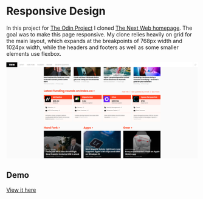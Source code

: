 # Responsive Design

In this project for [The Odin Project](https://www.theodinproject.com) I cloned [The Next Web homepage](https://thenextweb.com/). The goal was to make this page responsive. My clone relies heavily on grid for the main layout, which expands at the breakpoints of 768px width and 1024px width, while the headers and footers as well as some smaller elements use flexbox.

![Screenshot](screenshot.png)

## Demo

[View it here](https://reinimax.github.io/responsive-design/)
